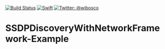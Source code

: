 [![Build Status](https://travis-ci.org/wibosco/SSDPDiscoveryWithNetworkFramework-Example.svg)](https://travis-ci.org/wibosco/SSDPDiscoveryWithNetworkFramework-Example)
<a href="https://swift.org"><img src="https://img.shields.io/badge/Swift-5.0-orange.svg?style=flat" alt="Swift" /></a>
<a href="https://twitter.com/wibosco"><img src="https://img.shields.io/badge/twitter-@wibosco-blue.svg?style=flat" alt="Twitter: @wibosco" /></a>

# SSDPDiscoveryWithNetworkFramework-Example
